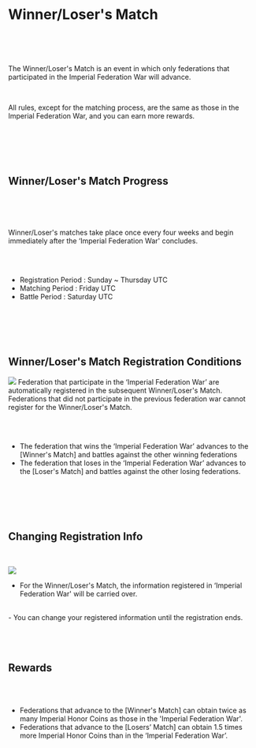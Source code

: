 # Winner/Loser's Match

<br>
<br>
<br>

The Winner/Loser's Match is an event in which only federations that participated in the Imperial Federation War will advance.

<br>

All rules, except for the matching process, are the same as those in the Imperial Federation War, and you can earn more rewards.

<br>
<br>
<br>
<br>

## Winner/Loser's Match Progress

<br>
<br>
<br>

Winner/Loser's matches take place once every four weeks and begin immediately after the ‘Imperial Federation War' concludes.

<br>
<br>

- Registration Period : Sunday ~ Thursday UTC
- Matching Period : Friday UTC
- Battle Period : Saturday UTC

<br>
<br>
<br>
<br>

## Winner/Loser's Match Registration Conditions
![](https://astrokings.s3.ap-northeast-2.amazonaws.com/html/img/help/1807_01.png)
Federation that participate in the ‘Imperial Federation War’ are automatically registered in the subsequent Winner/Loser's Match.<br>
Federations that did not participate in the previous federation war cannot register for the Winner/Loser's Match.

<br>
<br>

- The federation that wins the ‘Imperial Federation War’ advances to the [Winner's Match] and battles against the other winning federations
- The federation that loses in the ‘Imperial Federation War’ advances to the [Loser's Match] and battles against the other losing federations.

<br>
<br>
<br>
<br>

## Changing Registration Info

<br>

![](https://astrokings.s3.ap-northeast-2.amazonaws.com/html/img/help/1807_02.png)
- For the Winner/Loser's Match, the information registered in ‘Imperial Federation War' will be carried over.
<br>
- You can change your registered information until the registration ends.

<br>
<br>
<br>
<br>

## Rewards

<br>
<br>

- Federations that advance to the [Winner's Match] can obtain twice as many Imperial  Honor Coins as those in the 'Imperial Federation War'.
- Federations that advance to the [Losers’ Match] can obtain 1.5 times more Imperial Honor Coins than in the ‘Imperial Federation War’.

